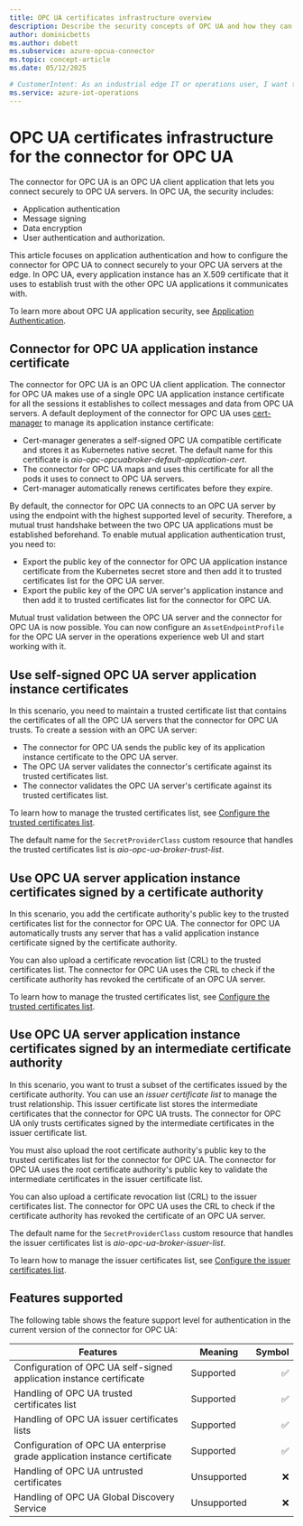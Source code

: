 ```yaml
---
title: OPC UA certificates infrastructure overview
description: Describe the security concepts of OPC UA and how they can be managed in the context of the connector for OPC UA.
author: dominicbetts
ms.author: dobett
ms.subservice: azure-opcua-connector
ms.topic: concept-article
ms.date: 05/12/2025

# CustomerIntent: As an industrial edge IT or operations user, I want to understand how the OPC UA industrial edge Kubernetes environment should be configured to enable mutual trust between the connector for OPC UA and the downstream OPC UA servers.
ms.service: azure-iot-operations
---
```


# OPC UA certificates infrastructure for the connector for OPC UA

The connector for OPC UA is an OPC UA client application that lets you connect securely to OPC UA servers. In OPC UA, the security includes:

- Application authentication
- Message signing
- Data encryption
- User authentication and authorization.

This article focuses on application authentication and how to configure the connector for OPC UA to connect securely to your OPC UA servers at the edge. In OPC UA, every application instance has an X.509 certificate that it uses to establish trust with the other OPC UA applications it communicates with.

To learn more about OPC UA application security, see [Application Authentication](https://reference.opcfoundation.org/Core/Part2/v105/docs/4.10).

## Connector for OPC UA application instance certificate

The connector for OPC UA is an OPC UA client application. The connector for OPC UA makes use of a single OPC UA application instance certificate for all the sessions it establishes to collect messages and data from OPC UA servers. A default deployment of the connector for OPC UA uses [cert-manager](https://cert-manager.io/) to manage its application instance certificate:

- Cert-manager generates a self-signed OPC UA compatible certificate and stores it as Kubernetes native secret. The default name for this certificate is *aio-opc-opcuabroker-default-application-cert*.
- The connector for OPC UA maps and uses this certificate for all the pods it uses to connect to OPC UA servers.
- Cert-manager automatically renews certificates before they expire.

By default, the connector for OPC UA connects to an OPC UA server by using the endpoint with the highest supported level of security. Therefore, a mutual trust handshake between the two OPC UA applications must be established beforehand. To enable mutual application authentication trust, you need to:

- Export the public key of the connector for OPC UA application instance certificate from the Kubernetes secret store and then add it to trusted certificates list for the OPC UA server.
- Export the public key of the OPC UA server's application instance and then add it to trusted certificates list for the connector for OPC UA.

Mutual trust validation between the OPC UA server and the connector for OPC UA is now possible. You can now configure an `AssetEndpointProfile` for the OPC UA server in the operations experience web UI and start working with it.

## Use self-signed OPC UA server application instance certificates

In this scenario, you need to maintain a trusted certificate list that contains the certificates of all the OPC UA servers that the connector for OPC UA trusts. To create a session with an OPC UA server:

- The connector for OPC UA sends the public key of its application instance certificate to the OPC UA server.
- The OPC UA server validates the connector's certificate against its trusted certificates list.
- The connector validates the OPC UA server's certificate against its trusted certificates list.

To learn how to manage the trusted certificates list, see [Configure the trusted certificates list](howto-configure-opcua-certificates-infrastructure.md#configure-the-trusted-certificates-list).

The default name for the `SecretProviderClass` custom resource that handles the trusted certificates list is *aio-opc-ua-broker-trust-list*.

## Use OPC UA server application instance certificates signed by a certificate authority

In this scenario, you add the certificate authority's public key to the trusted certificates list for the connector for OPC UA. The connector for OPC UA automatically trusts any server that has a valid application instance certificate signed by the certificate authority.

You can also upload a certificate revocation list (CRL) to the trusted certificates list. The connector for OPC UA uses the CRL to check if the certificate authority has revoked the certificate of an OPC UA server.

To learn how to manage the trusted certificates list, see [Configure the trusted certificates list](howto-configure-opcua-certificates-infrastructure.md#configure-the-trusted-certificates-list).

## Use OPC UA server application instance certificates signed by an intermediate certificate authority

In this scenario, you want to trust a subset of the certificates issued by the certificate authority. You can use an _issuer certificate list_ to manage the trust relationship. This issuer certificate list stores the intermediate certificates that the connector for OPC UA trusts. The connector for OPC UA only trusts certificates signed by the intermediate certificates in the issuer certificate list.

You must also upload the root certificate authority's public key to the trusted certificates list for the connector for OPC UA. The connector for OPC UA uses the root certificate authority's public key to validate the intermediate certificates in the issuer certificate list.

You can also upload a certificate revocation list (CRL) to the issuer certificates list. The connector for OPC UA uses the CRL to check if the certificate authority has revoked the certificate of an OPC UA server.

The default name for the `SecretProviderClass` custom resource that handles the issuer certificates list is *aio-opc-ua-broker-issuer-list*.

To learn how to manage the issuer certificates list, see [Configure the issuer certificates list](howto-configure-opcua-certificates-infrastructure.md#configure-the-issuer-certificates-list).

## Features supported

The following table shows the feature support level for authentication in the current version of the connector for OPC UA:

| Features  | Meaning | Symbol |
|---------|---------|---------:|
| Configuration of OPC UA self-signed application instance certificate          | Supported   |   ✅     |
| Handling of OPC UA trusted certificates list                                  | Supported   |   ✅     |
| Handling of OPC UA issuer certificates lists                                  | Supported   |   ✅     |
| Configuration of OPC UA enterprise grade application instance certificate     | Supported   |   ✅     |
| Handling of OPC UA untrusted certificates                                     | Unsupported |   ❌     |
| Handling of OPC UA Global Discovery Service                             | Unsupported |   ❌     |
